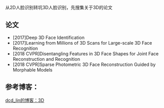 从2D人脸识别转坑3D人脸识别，先搜集关于3D的论文  
## 论文
* [2017]Deep 3D Face Identification
* [2017]Learning from Millions of 3D Scans for Large-scale 3D Face Recognition
* [2018 CVPR]Disentangling Features in 3D Face Shapes for Joint Face Reconstruction and Recognition
* [2018 CVPR]Sparse Photometric 3D Face Reconstruction Guided by Morphable Models   

## 参考博客：
[dcd_lin的博客：3D](https://blog.csdn.net/linmingan/article/category/7439522/1)
